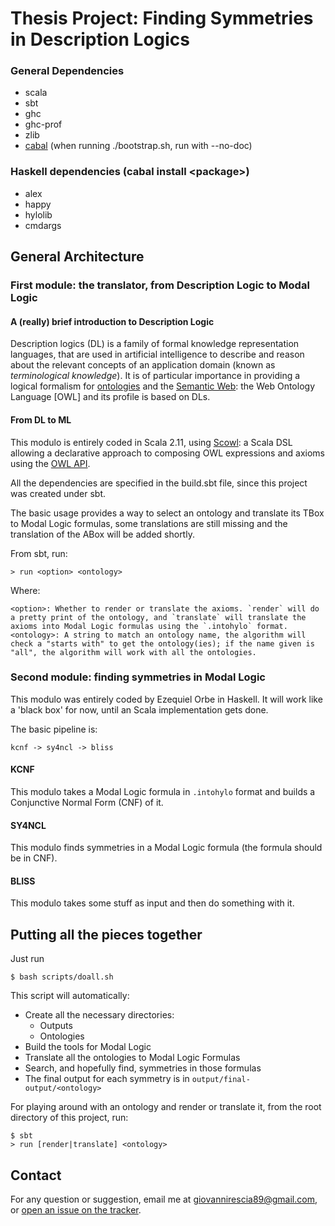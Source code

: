 # Thesis Project: Finding Symmetries in Description Logics

###  General Dependencies

* scala
* sbt
* ghc
* ghc-prof
* zlib
* [cabal](https://www.haskell.org/cabal/) (when running ./bootstrap.sh, run with --no-doc)

### Haskell dependencies (cabal install \<package\>)

* alex
* happy
* hylolib
* cmdargs

## General Architecture

### First module: the translator, from Description Logic to Modal Logic

#### A (really) brief introduction to Description Logic

Description logics (DL) is a family of formal knowledge representation languages, 
that are used in artificial intelligence to describe and reason about the relevant concepts of 
an application domain (known as _terminological knowledge_). It is of particular importance in providing a logical formalism 
for [ontologies](https://en.wikipedia.org/wiki/Ontology_(information_science)) and the
[Semantic Web](https://en.wikipedia.org/wiki/Semantic_Web): the Web Ontology Language [OWL] and its profile is based on DLs.

#### From DL to ML

This modulo is entirely coded in Scala 2.11, using [Scowl](https://github.com/phenoscape/scowl): a Scala DSL allowing
a declarative approach to composing OWL expressions and axioms using the [OWL API](http://owlapi.sourceforge.net/).

All the dependencies are specified in the build.sbt file, since this project was created under sbt.

The basic usage provides a way to select an ontology and translate its TBox to Modal Logic formulas, some translations are
still missing and the translation of the ABox will be added shortly.

From sbt, run:

  `> run <option> <ontology>`

Where:

```
<option>: Whether to render or translate the axioms. `render` will do a pretty print of the ontology, and `translate` will translate the axioms into Modal Logic formulas using the `.intohylo` format.
<ontology>: A string to match an ontology name, the algorithm will check a "starts with" to get the ontology(ies); if the name given is "all", the algorithm will work with all the ontologies.
```

### Second module: finding symmetries in Modal Logic

This modulo was entirely coded by Ezequiel Orbe in Haskell. It will work like a 'black box' for now, until an Scala
implementation gets done.

The basic pipeline is:
```
kcnf -> sy4ncl -> bliss
```

#### KCNF

This modulo takes a Modal Logic formula in `.intohylo` format and builds a Conjunctive Normal Form (CNF) of it.

#### SY4NCL

This modulo finds symmetries in a Modal Logic formula (the formula should be in CNF).

#### BLISS

This modulo takes some stuff as input and then do something with it.

## Putting all the pieces together

Just run
```
$ bash scripts/doall.sh
```

This script will automatically:

* Create all the necessary directories:
  * Outputs
  * Ontologies
* Build the tools for Modal Logic
* Translate all the ontologies to Modal Logic Formulas
* Search, and hopefully find, symmetries in those formulas
* The final output for each symmetry is in `output/final-output/<ontology>`

For playing around with an ontology and render or translate it, from the root directory of this project, run:
```
$ sbt
> run [render|translate] <ontology>
```

## Contact

For any question or suggestion, email me at giovannirescia89@gmail.com, or [open an issue on the tracker](https://github.com/giovannirescia/tesis/issues).